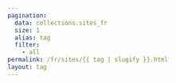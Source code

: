 ```yaml
---
pagination:
  data: collections.sites_fr
  size: 1
  alias: tag
  filter:
    - all
permalink: /fr/sites/{{ tag | slugify }}.html
layout: tag
---
```

